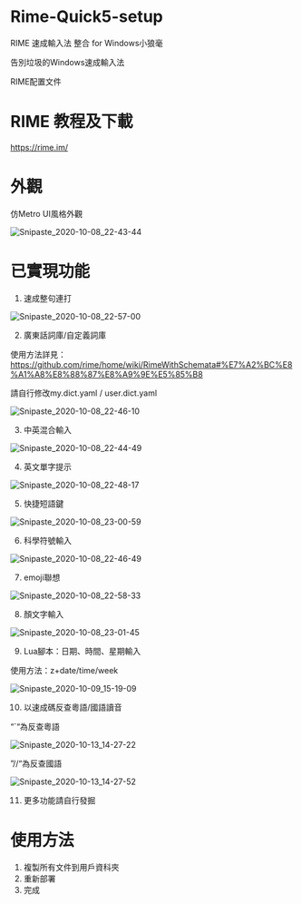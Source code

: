 # Rime-Quick5-setup
RIME 速成輸入法 整合 for Windows小狼毫

告別垃圾的Windows速成輸入法

RIME配置文件
# RIME 教程及下載
https://rime.im/

# 外觀
仿Metro UI風格外觀

![Snipaste_2020-10-08_22-43-44](https://user-images.githubusercontent.com/61930699/95475227-91390e00-09b8-11eb-9076-f5985ec94be4.png)

# 已實現功能
1. 速成整句連打

![Snipaste_2020-10-08_22-57-00](https://user-images.githubusercontent.com/61930699/95476217-9a76aa80-09b9-11eb-8c38-af670367176b.png)

2. 廣東話詞庫/自定義詞庫

使用方法詳見：https://github.com/rime/home/wiki/RimeWithSchemata#%E7%A2%BC%E8%A1%A8%E8%88%87%E8%A9%9E%E5%85%B8

請自行修改my.dict.yaml / user.dict.yaml

![Snipaste_2020-10-08_22-46-10](https://user-images.githubusercontent.com/61930699/95475219-90a07780-09b8-11eb-8125-7ce725fcc09e.png)

3. 中英混合輸入

![Snipaste_2020-10-08_22-44-49](https://user-images.githubusercontent.com/61930699/95475224-91390e00-09b8-11eb-8fac-5c3e5d87d19a.png)

4. 英文單字提示

![Snipaste_2020-10-08_22-48-17](https://user-images.githubusercontent.com/61930699/95475216-8f6f4a80-09b8-11eb-866a-3eb8b0f5477f.png)

5. 快捷短語鍵

![Snipaste_2020-10-08_23-00-59](https://user-images.githubusercontent.com/61930699/95476761-2983c280-09ba-11eb-9be2-252fcf3f49a2.png)

6. 科學符號輸入

![Snipaste_2020-10-08_22-46-49](https://user-images.githubusercontent.com/61930699/95475218-9007e100-09b8-11eb-99fd-d347673f2604.png)

7. emoji聯想

![Snipaste_2020-10-08_22-58-33](https://user-images.githubusercontent.com/61930699/95476428-d1e55700-09b9-11eb-8eaf-343e7784c1f0.png)

8. 顏文字輸入

![Snipaste_2020-10-08_23-01-45](https://user-images.githubusercontent.com/61930699/95476871-4d470880-09ba-11eb-98d6-db7df95c1f72.png)

9. Lua腳本：日期、時間、星期輸入

使用方法：z+date/time/week

![Snipaste_2020-10-09_15-19-09](https://user-images.githubusercontent.com/61930699/95554519-e3267600-0a42-11eb-8975-45109c760c61.png)

10. 以速成碼反查粵語/國語讀音

  “`“為反查粵語
  
  ![Snipaste_2020-10-13_14-27-22](https://user-images.githubusercontent.com/61930699/95823550-63f5b280-0d60-11eb-8197-dc388e2991b8.png) 

  ”//“為反查國語
  
  ![Snipaste_2020-10-13_14-27-52](https://user-images.githubusercontent.com/61930699/95823548-635d1c00-0d60-11eb-9a4a-8fcac9831ddb.png)

11. 更多功能請自行發掘

# 使用方法
1. 複製所有文件到用戶資科夾
2. 重新部署
3. 完成
